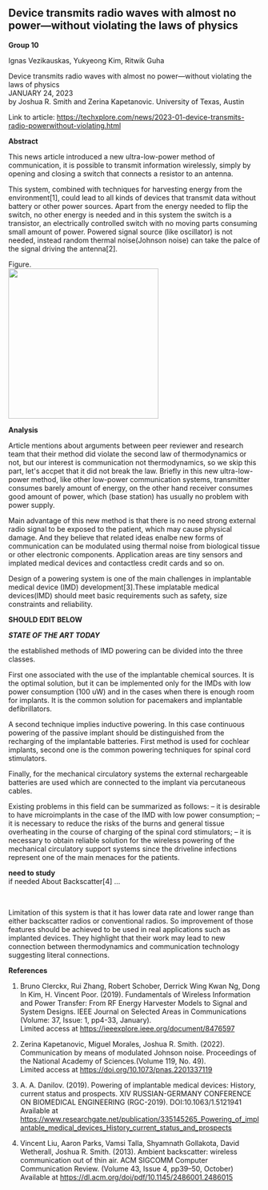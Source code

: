 ## Device transmits radio waves with almost no power—without violating the laws of physics


**Group 10**

Ignas Vezikauskas, Yukyeong Kim, Ritwik Guha  


Device transmits radio waves with almost no power—without violating the laws of physics  
JANUARY 24, 2023  
by Joshua R. Smith and Zerina Kapetanovic. University of Texas, Austin 

Link to article: https://techxplore.com/news/2023-01-device-transmits-radio-powerwithout-violating.html


**Abstract**

This news article introduced a new ultra-low-power method of communication, it is possible to transmit information wirelessly, simply by opening and closing a switch that connects a resistor to an antenna. 

This system, combined with techniques for harvesting energy from the environment[1], could lead to all kinds of devices that transmit data without battery or other power sources. Apart from the energy needed to flip the switch, no other energy is needed and in this system the switch is a transistor, an electrically controlled switch with no moving parts consuming small amount of power. Powered signal source (like oscillator) is not needed, instead random thermal noise(Johnson noise) can take the palce of the signal driving the antenna[2].

Figure.  
<img src="https://user-images.githubusercontent.com/25344978/218174612-9f9477be-c5ee-4bb4-9c55-549b4749442e.png" width="300">


**Analysis**

Article mentions about arguments between peer reviewer and research team that their method did violate the second law of thermodynamics or not, but our interest is communication not thermodynamics, so we skip this part, let's accpet that it did not break the law. Briefly in this new ultra-low-power method, like other low-power communication systems, transmitter consumes barely amount of energy, on the other hand receiver consumes good amount of power, which (base station) has usually no problem with power supply. 

Main advantage of this new method is that there is no need strong external radio signal to be exposed to the patient, which may cause physical damage. And they believe that related ideas enalbe new forms of communication can be modulated using thermal noise from biological tissue or other electronic components. Application areas are tiny sensors and implated medical devices and contactless credit cards and so on.

Design of a powering system is one of the main challenges in implantable medical device (IMD) development[3].These implatable medical devices(IMD) should meet basic requirements such as safety, size constraints and reliability. 

**SHOULD EDIT BELOW**

***STATE OF THE ART TODAY***

the established methods of IMD powering can be divided into the three classes. 

First one associated with the use of the implantable chemical sources. It is the optimal solution, but it can be implemented only for the IMDs with low power consumption (100 uW) and in the cases when there is enough room for implants. It is the common solution for pacemakers and implantable defibrillators.   

A second technique implies inductive powering. In this case continuous powering of the passive implant should be distinguished from the recharging of the implantable batteries.
First method is used for cochlear implants, second one is the common powering techniques for spinal cord stimulators.  

Finally, for the mechanical circulatory systems the external rechargeable batteries are used which are connected to the implant via percutaneous cables.

Existing problems in this field can be summarized as follows:
    – it is desirable to have microimplants in the case of the IMD with low power consumption;
    – it is necessary to reduce the risks of the burns and general tissue overheating in the course of charging of the spinal cord stimulators;
    – it is necessary to obtain reliable solution for the wireless powering of the mechanical circulatory support systems since the driveline infections represent one of the main menaces for the patients.


**need to study**  
if needed About Backscatter[4] ...

<br>

Limitation of this system is that it has lower data rate and lower range than either backscatter radios or conventional radios. So improvement of those features should be achieved to be used in real applications such as implanted devices. They highlight that their work may lead to new connection between thermodynamics and communication technology suggesting literal connections.


**References**

1) Bruno Clerckx, Rui Zhang, Robert Schober, Derrick Wing Kwan Ng, Dong In Kim, H. Vincent Poor. (2019). Fundamentals of Wireless Information and Power Transfer: From RF Energy Harvester Models to Signal and System Designs. IEEE Journal on Selected Areas in Communications   (Volume: 37, Issue: 1, pp4-33, January).  
Limited access at https://ieeexplore.ieee.org/document/8476597

2) Zerina Kapetanovic, Miguel Morales, Joshua R. Smith. (2022). Communication by means of modulated Johnson noise. Proceedings of the National Academy of Sciences.(Volume 119, No. 49).   
Limited access at https://doi.org/10.1073/pnas.2201337119

3) A. A. Danilov. (2019). Powering of implantable medical devices: History, current status and prospects. XIV RUSSIAN-GERMANY CONFERENCE ON BIOMEDICAL ENGINEERING (RGC-2019). DOI:10.1063/1.5121941  
Available at https://www.researchgate.net/publication/335145265_Powering_of_implantable_medical_devices_History_current_status_and_prospects

4) Vincent Liu, Aaron Parks, Vamsi Talla, Shyamnath Gollakota, David Wetherall, Joshua R. Smith. (2013). Ambient backscatter: wireless communication out of thin air. ACM SIGCOMM Computer Communication Review. (Volume 43, Issue 4, pp39–50, October)   
Available at https://dl.acm.org/doi/pdf/10.1145/2486001.2486015
